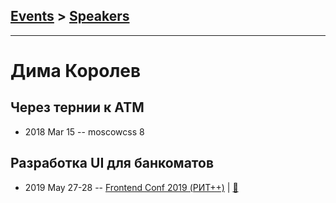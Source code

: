 ## [Events](../README.md) > [Speakers](../speakers.md)
---

# Дима Королев

## Через тернии к АТМ
- 2018 Mar 15 -- moscowcss 8    
## Разработка UI для банкоматов
- 2019 May 27-28 -- [Frontend Conf 2019 (РИТ++)](https://www.youtube.com/watch?v=F9klrfzXHXY)  | [:notebook:](https://dmitry-korolev.github.io/talks/atm-frontconf-2019/#/)  
